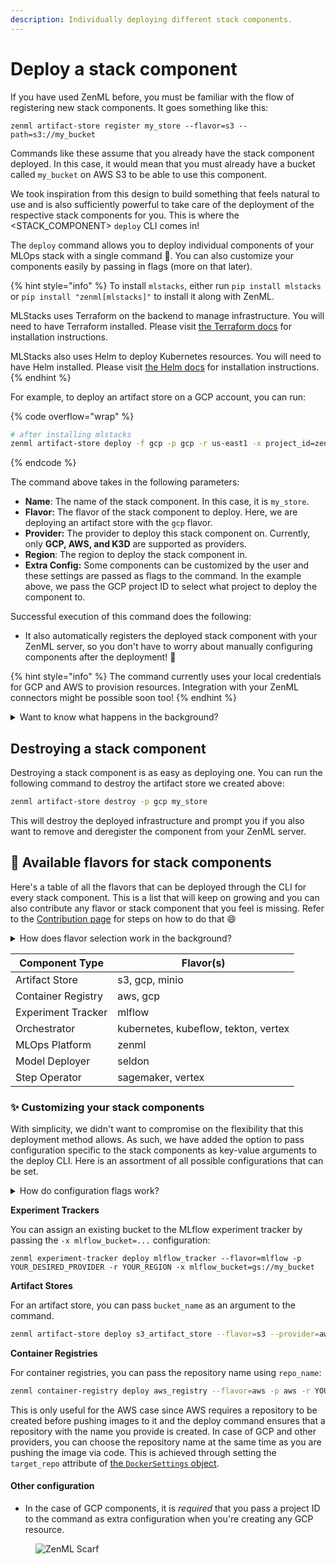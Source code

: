 ```yaml
---
description: Individually deploying different stack components.
---
```


# Deploy a stack component

If you have used ZenML before, you must be familiar with the flow of registering new stack components. It goes something like this:

```
zenml artifact-store register my_store --flavor=s3 --path=s3://my_bucket
```

Commands like these assume that you already have the stack component deployed. In this case, it would mean that you must already have a bucket called `my_bucket` on AWS S3 to be able to use this component.

We took inspiration from this design to build something that feels natural to use and is also sufficiently powerful to take care of the deployment of the respective stack components for you. This is where the \<STACK\_COMPONENT> `deploy` CLI comes in!

The `deploy` command allows you to deploy individual components of your MLOps stack with a single command 🚀. You can also customize your components easily by passing in flags (more on that later).

{% hint style="info" %}
To install `mlstacks`, either run `pip install mlstacks` or `pip install "zenml[mlstacks]"` to install it along with ZenML.

MLStacks uses Terraform on the backend to manage infrastructure. You will need to have Terraform installed. Please visit [the Terraform docs](https://learn.hashicorp.com/tutorials/terraform/install-cli#install-terraform) for installation instructions.

MLStacks also uses Helm to deploy Kubernetes resources. You will need to have Helm installed. Please visit [the Helm docs](https://helm.sh/docs/intro/install/#from-script) for installation instructions.
{% endhint %}

For example, to deploy an artifact store on a GCP account, you can run:

{% code overflow="wrap" %}
```bash
# after installing mlstacks
zenml artifact-store deploy -f gcp -p gcp -r us-east1 -x project_id=zenml my_store
```
{% endcode %}

The command above takes in the following parameters:

* **Name**: The name of the stack component. In this case, it is `my_store`.
* **Flavor:** The flavor of the stack component to deploy. Here, we are deploying an artifact store with the `gcp` flavor.
* **Provider:** The provider to deploy this stack component on. Currently, only **GCP, AWS, and K3D** are supported as providers.
* **Region**: The region to deploy the stack component in.
* **Extra Config:** Some components can be customized by the user and these settings are passed as flags to the command. In the example above, we pass the GCP project ID to select what project to deploy the component to.

Successful execution of this command does the following:

* It also automatically registers the deployed stack component with your ZenML server, so you don't have to worry about manually configuring components after the deployment! 🤩

{% hint style="info" %}
The command currently uses your local credentials for GCP and AWS to provision resources. Integration with your ZenML connectors might be possible soon too!
{% endhint %}

<details>

<summary>Want to know what happens in the background?</summary>

The stack component deploy CLI is powered by ZenML's [mlstacks](https://github.com/zenml-io/mlstacks) in the background. This allows you to configure and deploy select stack components.

Using the values you pass for the cloud, the CLI picks up the right modular recipe to use (one of AWS, GCP, or K3D) and then deploys that recipe with the specific stack component enabled.

</details>

## Destroying a stack component

Destroying a stack component is as easy as deploying one. You can run the following command to destroy the artifact store we created above:

```bash
zenml artifact-store destroy -p gcp my_store
```

This will destroy the deployed infrastructure and prompt you if you also want to remove and deregister the component from your ZenML server.

## 🍨 Available flavors for stack components

Here's a table of all the flavors that can be deployed through the CLI for every stack component. This is a list that will keep on growing and you can also contribute any flavor or stack component that you feel is missing. Refer to the [Contribution page](contribute-flavors-or-components.md) for steps on how to do that :smile:

<details>

<summary>How does flavor selection work in the background?</summary>

Whenever you pass in a flavor to any stack-component deploy function, the combination of these two parameters is used to construct a variable name in the following format:

```
enable_<STACK_COMPONENT>_<FLAVOR>
```

This variable is then passed as input to the underlying modular recipe. If you check the [`variables.tf`](https://github.com/zenml-io/mlstacks/blob/main/gcp-modular/variables.tf) file for a given recipe, you can find all the supported flavor-stack component combinations there.

</details>

| Component Type     | Flavor(s)                            |
| ------------------ | ------------------------------------ |
| Artifact Store     | s3, gcp, minio                       |
| Container Registry | aws, gcp                             |
| Experiment Tracker | mlflow                               |
| Orchestrator       | kubernetes, kubeflow, tekton, vertex |
| MLOps Platform     | zenml                                |
| Model Deployer     | seldon                               |
| Step Operator      | sagemaker, vertex                    |

### ✨ Customizing your stack components

With simplicity, we didn't want to compromise on the flexibility that this deployment method allows. As such, we have added the option to pass configuration specific to the stack components as key-value arguments to the deploy CLI. Here is an assortment of all possible configurations that can be set.

<details>

<summary>How do configuration flags work?</summary>

The flags that you pass to the deploy CLI are passed on as-is to the backing modular recipes as input variables. This means that all the flags need to be defined as variables in the respective recipe.

For example, if you take a look at the [`variables.tf`](https://github.com/zenml-io/mlstacks/blob/main/gcp-modular/variables.tf) file for a modular recipe, like the `gcp-modular` recipe, you can find variables like `mlflow_bucket` that you could potentially pass in.

Validation for these flags does not exist yet at the CLI level, so you must be careful in naming them while calling `deploy`.

All these extra configuration options are passed in with the `-x` option. For example, we already saw this in action above when we passed in the GCP project ID to the artifact store deploy command.

```bash
zenml artifact-store deploy -f gcp -p gcp -r us-east1 -x project_id=zenml my_store
```

Simply pass in as many `-x` flags as you want to customize your stack component.

</details>

**Experiment Trackers**

You can assign an existing bucket to the MLflow experiment tracker by passing the `-x mlflow_bucket=...` configuration:

```shell
zenml experiment-tracker deploy mlflow_tracker --flavor=mlflow -p YOUR_DESIRED_PROVIDER -r YOUR_REGION -x mlflow_bucket=gs://my_bucket
```

**Artifact Stores**

For an artifact store, you can pass `bucket_name` as an argument to the command.

```bash
zenml artifact-store deploy s3_artifact_store --flavor=s3 --provider=aws -r YOUR_REGION -x bucket_name=my_bucket
```

**Container Registries**

For container registries, you can pass the repository name using `repo_name`:

```bash
zenml container-registry deploy aws_registry --flavor=aws -p aws -r YOUR_REGION -x repo_name=my_repo
```

This is only useful for the AWS case since AWS requires a repository to be created before pushing images to it and the deploy command ensures that a repository with the name you provide is created. In case of GCP and other providers, you can choose the repository name at the same time as you are pushing the image via code. This is achieved through setting the `target_repo` attribute of [the `DockerSettings` object](../../user-guide/advanced-guide/infrastructure-management/containerize-your-pipeline.md).

#### Other configuration

* In the case of GCP components, it is _required_ that you pass a project ID to the command as extra configuration when you're creating any GCP resource.

<figure><img src="https://static.scarf.sh/a.png?x-pxid=f0b4f458-0a54-4fcd-aa95-d5ee424815bc" alt="ZenML Scarf"><figcaption></figcaption></figure>
